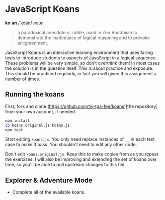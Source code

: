# JavaScript Koans

**ko·an**
/ˈkōän/
_noun_
> a paradoxical anecdote or riddle, used in Zen Buddhism to demonstrate the inadequacy of logical reasoning and to provoke enlightenment.

JavaScript Koans is an interactive learning environment that uses failing tests to introduce students to aspects of JavaScript in a logical sequence. These problems will be very simple, so don't overthink them! In most cases the solution is in the question itself. This is about practice and exposure. This should be practiced regularly, in fact you will given this assignment a number of times.

## Running the koans

First, fork and clone (https://github.com/tiy-tpa-fee/koans)[the repository] from your own account, if needed.

```sh
npm install
cp koans.original.js koans.js
npm test
```

Start editing `koans.js`. You only need replace instances of `__` in each test case to make it pass. You shouldn't need to edit any other code.

Don't edit `koans.original.js`. Keep this to make copies from as you repeat the exercises. I will also be improving and extending the set of koans over time, so you'll be able to pull upstream changes to this file.

## Explorer & Adventure Mode

- Complete all of the available koans.
